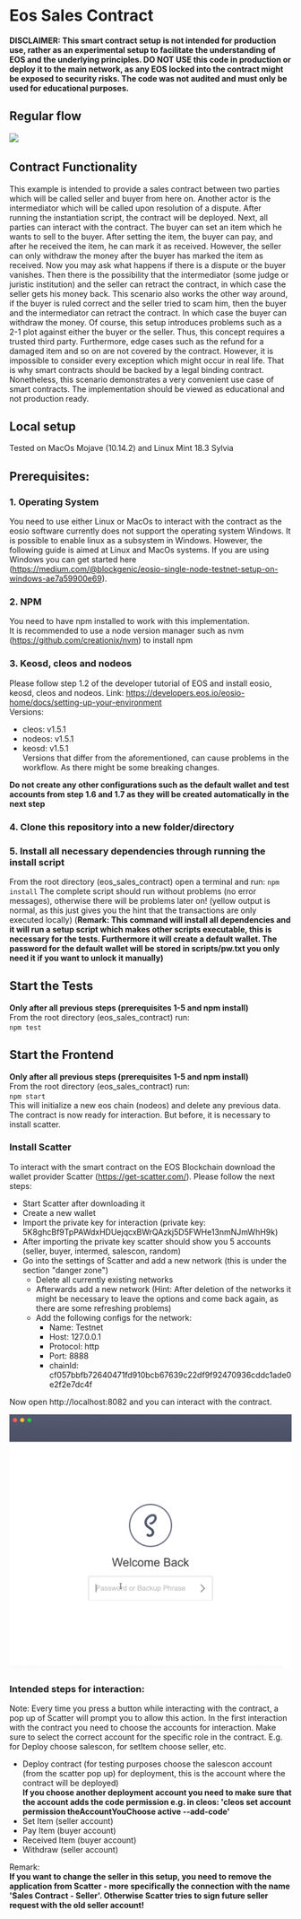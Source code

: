 # Eos Sales Contract

**DISCLAIMER: This smart contract setup is not intended for production use, rather as an experimental setup 
to facilitate the understanding of EOS and the underlying principles. DO NOT USE this code in production or deploy it 
to the main network, as any EOS locked into the contract might be exposed to security risks. The code was not audited and 
must only be used for educational purposes.**

## Regular flow
![](instructions.gif)

## Contract Functionality
This example is intended to provide a sales contract between two parties which will be called seller and buyer from here on. Another actor is the intermediator which will be called upon resolution of a dispute. After running the instantiation script, the contract will be deployed. Next, all parties can interact with the contract. The buyer can set an item which he wants to sell to the buyer. After setting the item, the buyer can pay, and after he received the item, he can mark it as received. However, the seller can only withdraw the money after the buyer has marked the item as received. Now you may ask what happens if there is a dispute or the buyer vanishes. Then there is the possibility that the intermediator (some judge or juristic institution) and the seller can retract the contract, in which case the seller gets his money back. This scenario also works the other way around, if the buyer is ruled correct and the seller tried to scam him, then the buyer and the intermediator can retract the contract. In which case the buyer can withdraw the money. 
Of course, this setup introduces problems such as a 2-1 plot against either the buyer or the seller. Thus, this concept requires a trusted third party. Furthermore, edge cases such as the refund for a damaged item and so on are not covered by the contract. However, it is impossible to consider every exception which might occur in real life. That is why smart contracts should be backed by a legal binding contract. Nonetheless, this scenario demonstrates a very convenient use case of smart contracts. The implementation should be viewed as educational and not production ready.

## Local setup
Tested on MacOs Mojave (10.14.2) and Linux Mint 18.3 Sylvia
## Prerequisites:

### 1. Operating System
You need to use either Linux or MacOs to interact with the contract as the eosio software currently does not support the operating system Windows. It is possible to enable linux as a subsystem in Windows. 
However, the following guide is aimed at Linux and MacOs systems. 
If you are using Windows you can get started here (https://medium.com/@blockgenic/eosio-single-node-testnet-setup-on-windows-ae7a59900e69).

### 2. NPM
You need to have npm installed to work with this implementation.  
It is recommended to use a node version manager such as nvm  (https://github.com/creationix/nvm) to install npm

### 3. Keosd, cleos and nodeos
Please follow step 1.2 of the developer tutorial of EOS and install eosio, keosd, cleos and nodeos. Link: https://developers.eos.io/eosio-home/docs/setting-up-your-environment  
Versions:  
- cleos: v1.5.1
- nodeos: v1.5.1
- keosd: v1.5.1  
Versions that differ from the aforementioned, can cause problems in the workflow. As there might be some breaking changes.  

**Do not create any other configurations such as the default wallet and test accounts from step 1.6 and 1.7 as they will be created automatically in the next step**

### 4. Clone this repository into a new folder/directory

### 5. Install all necessary dependencies through running the install script
From the root directory (eos_sales_contract) open a terminal and run: 
`npm install` 
The complete script should run without problems (no error messages), otherwise there will be problems later on! (yellow output is normal, as this just gives you the hint that the transactions are only executed locally)
(**Remark: This command will install all dependencies and it will run a setup script which makes other scripts executable, this is necessary for the tests. Furthermore it will create a default wallet. The password for the default wallet will be stored in scripts/pw.txt you only need it if you want to unlock it manually)** 
## Start the Tests
**Only after all previous steps (prerequisites 1-5 and npm install)**  
From the root directory (eos_sales_contract) run:  
`npm test`

## Start the Frontend

**Only after all previous steps (prerequisites 1-5 and npm install)**  
From the root directory (eos_sales_contract) run:  
`npm start`  
This will initialize a new eos chain (nodeos) and delete any previous data. 
The contract is now ready for interaction. But before, it is necessary to install scatter.

### Install Scatter  

To interact with the smart contract on the EOS Blockchain download the wallet provider Scatter (https://get-scatter.com/). Please follow the next steps:
- Start Scatter after downloading it
- Create a new wallet
- Import the private key for interaction (private key: 5K8ghcBf9TpPAWdxHDUejqcxBWrQAzkj5D5FWHe13nmNJmWhH9k)
- After importing the private key scatter should show you 5 accounts (seller, buyer, intermed, salescon, random)
- Go into the settings of Scatter and add a new network (this is under the section "danger zone")
  - Delete all currently existing networks
  - Afterwards add a new network (Hint: After deletion of the networks it might be necessary to leave the options and come back again, as there are some 
  refreshing problems)
  - Add the following configs for the network: 
    - Name: Testnet
    - Host: 127.0.0.1
    - Protocol: http
    - Port: 8888
    - chainId: cf057bbfb72640471fd910bcb67639c22df9f92470936cddc1ade0e2f2e7dc4f

Now open http://localhost:8082 and you can interact with the contract.

![](scatterInstruction.gif)

### Intended steps for interaction: 
Note: Every time you press a button while interacting with the contract, 
a pop up of Scatter will prompt you to allow this action. In the first interaction with the contract you need to choose the accounts for interaction. Make sure to select the correct account for the specific role in the contract. E.g. for Deploy choose salescon, for setItem choose seller, etc.  
- Deploy contract (for testing purposes choose the salescon account (from the scatter pop up) for deployment, this is the account where the contract will be deployed)  
**If you choose another deployment account you need to make sure that the account adds the code permission e.g. in cleos: 'cleos set account permission theAccountYouChoose active --add-code'**
- Set Item (seller account)
- Pay Item (buyer account)
- Received Item (buyer account)
- Withdraw (seller account)

Remark:  
**If you want to change the seller in this setup, you need to
remove the application from Scatter - more specifically the
connection with the name 'Sales Contract - Seller'. Otherwise
Scatter tries to sign future seller request with the old
seller account!**




